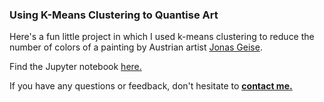 ### Using K-Means Clustering to Quantise Art

Here's a fun little project in which I used k-means clustering to reduce the number of colors of a painting by Austrian artist [Jonas Geise](https://www.galerievonier.com/artists/jonas-geise/).

Find the Jupyter notebook [here.](https://github.com/dmnkfr/art_cluster/blob/main/art_cluster.ipynb)

If you have any questions or feedback, don't hesitate to [__contact me.__](https://dmnkfr.netlify.app/)
